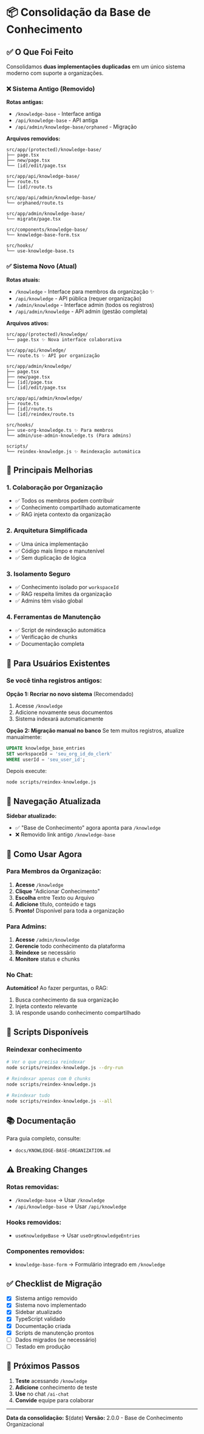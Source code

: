 # 📦 Consolidação da Base de Conhecimento

## ✅ O Que Foi Feito

Consolidamos **duas implementações duplicadas** em um único sistema moderno com suporte a organizações.

### ❌ Sistema Antigo (Removido)

**Rotas antigas:**
- `/knowledge-base` - Interface antiga
- `/api/knowledge-base` - API antiga
- `/api/admin/knowledge-base/orphaned` - Migração

**Arquivos removidos:**
```
src/app/(protected)/knowledge-base/
├── page.tsx
├── new/page.tsx
└── [id]/edit/page.tsx

src/app/api/knowledge-base/
├── route.ts
└── [id]/route.ts

src/app/api/admin/knowledge-base/
└── orphaned/route.ts

src/app/admin/knowledge-base/
└── migrate/page.tsx

src/components/knowledge-base/
└── knowledge-base-form.tsx

src/hooks/
└── use-knowledge-base.ts
```

### ✅ Sistema Novo (Atual)

**Rotas atuais:**
- `/knowledge` - Interface para membros da organização ✨
- `/api/knowledge` - API pública (requer organização)
- `/admin/knowledge` - Interface admin (todos os registros)
- `/api/admin/knowledge` - API admin (gestão completa)

**Arquivos ativos:**
```
src/app/(protected)/knowledge/
└── page.tsx ✨ Nova interface colaborativa

src/app/api/knowledge/
└── route.ts ✨ API por organização

src/app/admin/knowledge/
├── page.tsx
├── new/page.tsx
├── [id]/page.tsx
└── [id]/edit/page.tsx

src/app/api/admin/knowledge/
├── route.ts
├── [id]/route.ts
└── [id]/reindex/route.ts

src/hooks/
├── use-org-knowledge.ts ✨ Para membros
└── admin/use-admin-knowledge.ts (Para admins)

scripts/
└── reindex-knowledge.js ✨ Reindexação automática
```

## 🎯 Principais Melhorias

### 1. **Colaboração por Organização**
- ✅ Todos os membros podem contribuir
- ✅ Conhecimento compartilhado automaticamente
- ✅ RAG injeta contexto da organização

### 2. **Arquitetura Simplificada**
- ✅ Uma única implementação
- ✅ Código mais limpo e manutenível
- ✅ Sem duplicação de lógica

### 3. **Isolamento Seguro**
- ✅ Conhecimento isolado por `workspaceId`
- ✅ RAG respeita limites da organização
- ✅ Admins têm visão global

### 4. **Ferramentas de Manutenção**
- ✅ Script de reindexação automática
- ✅ Verificação de chunks
- ✅ Documentação completa

## 🔄 Para Usuários Existentes

### Se você tinha registros antigos:

**Opção 1: Recriar no novo sistema** (Recomendado)
1. Acesse `/knowledge`
2. Adicione novamente seus documentos
3. Sistema indexará automaticamente

**Opção 2: Migração manual no banco**
Se tem muitos registros, atualize manualmente:
```sql
UPDATE knowledge_base_entries
SET workspaceId = 'seu_org_id_do_clerk'
WHERE userId = 'seu_user_id';
```

Depois execute:
```bash
node scripts/reindex-knowledge.js
```

## 📍 Navegação Atualizada

**Sidebar atualizado:**
- ✅ "Base de Conhecimento" agora aponta para `/knowledge`
- ❌ Removido link antigo `/knowledge-base`

## 🚀 Como Usar Agora

### Para Membros da Organização:

1. **Acesse** `/knowledge`
2. **Clique** "Adicionar Conhecimento"
3. **Escolha** entre Texto ou Arquivo
4. **Adicione** título, conteúdo e tags
5. **Pronto!** Disponível para toda a organização

### Para Admins:

1. **Acesse** `/admin/knowledge`
2. **Gerencie** todo conhecimento da plataforma
3. **Reindexe** se necessário
4. **Monitore** status e chunks

### No Chat:

**Automático!** Ao fazer perguntas, o RAG:
1. Busca conhecimento da sua organização
2. Injeta contexto relevante
3. IA responde usando conhecimento compartilhado

## 🔧 Scripts Disponíveis

### Reindexar conhecimento
```bash
# Ver o que precisa reindexar
node scripts/reindex-knowledge.js --dry-run

# Reindexar apenas com 0 chunks
node scripts/reindex-knowledge.js

# Reindexar tudo
node scripts/reindex-knowledge.js --all
```

## 📚 Documentação

Para guia completo, consulte:
- `docs/KNOWLEDGE-BASE-ORGANIZATION.md`

## ⚠️ Breaking Changes

### Rotas removidas:
- `/knowledge-base` → Usar `/knowledge`
- `/api/knowledge-base` → Usar `/api/knowledge`

### Hooks removidos:
- `useKnowledgeBase` → Usar `useOrgKnowledgeEntries`

### Componentes removidos:
- `knowledge-base-form` → Formulário integrado em `/knowledge`

## ✅ Checklist de Migração

- [x] Sistema antigo removido
- [x] Sistema novo implementado
- [x] Sidebar atualizado
- [x] TypeScript validado
- [x] Documentação criada
- [x] Scripts de manutenção prontos
- [ ] Dados migrados (se necessário)
- [ ] Testado em produção

## 🎉 Próximos Passos

1. **Teste** acessando `/knowledge`
2. **Adicione** conhecimento de teste
3. **Use** no chat `/ai-chat`
4. **Convide** equipe para colaborar

---

**Data da consolidação:** $(date)
**Versão:** 2.0.0 - Base de Conhecimento Organizacional
